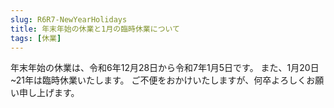 ```yaml
---
slug: R6R7-NewYearHolidays
title: 年末年始の休業と1月の臨時休業について
tags: [休業]
---
```


年末年始の休業は、令和6年12月28日から令和7年1月5日です。
また、1月20日~21年は臨時休業いたします。
ご不便をおかけいたしますが、何卒よろしくお願い申し上げます。
